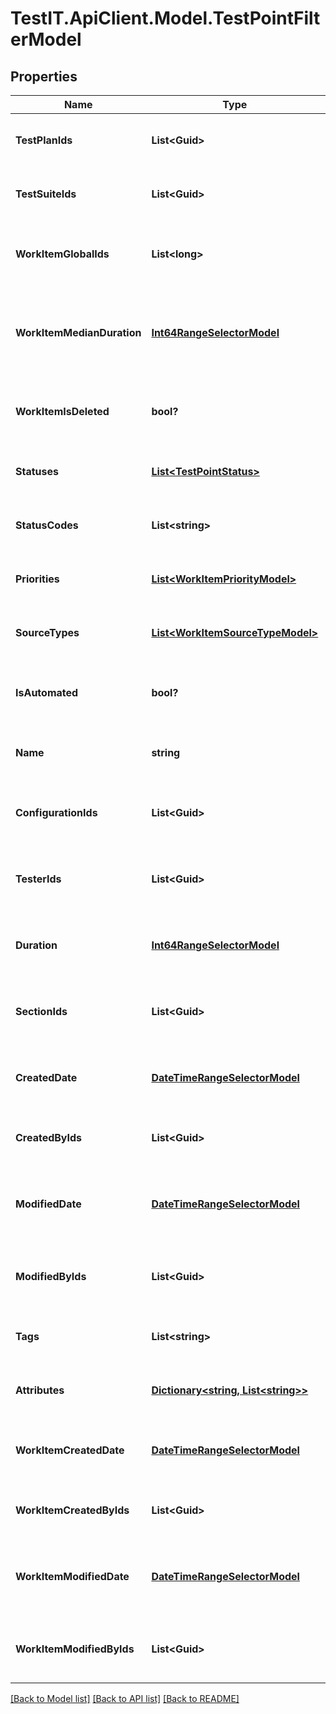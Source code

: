 # TestIT.ApiClient.Model.TestPointFilterModel

## Properties

Name | Type | Description | Notes
------------ | ------------- | ------------- | -------------
**TestPlanIds** | **List&lt;Guid&gt;** | Specifies a test point test plan IDS to search for | [optional] 
**TestSuiteIds** | **List&lt;Guid&gt;** | Specifies a test point test suite IDs to search for | [optional] 
**WorkItemGlobalIds** | **List&lt;long&gt;** | Specifies a test point work item global IDs to search for | [optional] 
**WorkItemMedianDuration** | [**Int64RangeSelectorModel**](Int64RangeSelectorModel.md) | Specifies a test point work item median duration range to search for | [optional] 
**WorkItemIsDeleted** | **bool?** | Specifies a test point work item is deleted flag to search for | [optional] 
**Statuses** | [**List&lt;TestPointStatus&gt;**](TestPointStatus.md) | Specifies a test point statuses to search for | [optional] 
**StatusCodes** | **List&lt;string&gt;** | Specifies a test point status codes to search for | [optional] 
**Priorities** | [**List&lt;WorkItemPriorityModel&gt;**](WorkItemPriorityModel.md) | Specifies a test point priorities to search for | [optional] 
**SourceTypes** | [**List&lt;WorkItemSourceTypeModel&gt;**](WorkItemSourceTypeModel.md) | Specifies a test point source types to search for | [optional] 
**IsAutomated** | **bool?** | Specifies a test point automation status to search for | [optional] 
**Name** | **string** | Specifies a test point name to search for | [optional] 
**ConfigurationIds** | **List&lt;Guid&gt;** | Specifies a test point configuration IDs to search for | [optional] 
**TesterIds** | **List&lt;Guid&gt;** | Specifies a test point assigned user IDs to search for | [optional] 
**Duration** | [**Int64RangeSelectorModel**](Int64RangeSelectorModel.md) | Specifies a test point range of duration to search for | [optional] 
**SectionIds** | **List&lt;Guid&gt;** | Specifies a test point work item section IDs to search for | [optional] 
**CreatedDate** | [**DateTimeRangeSelectorModel**](DateTimeRangeSelectorModel.md) | Specifies a test point range of creation date to search for | [optional] 
**CreatedByIds** | **List&lt;Guid&gt;** | Specifies a test point creator IDs to search for | [optional] 
**ModifiedDate** | [**DateTimeRangeSelectorModel**](DateTimeRangeSelectorModel.md) | Specifies a test point range of last modification date to search for | [optional] 
**ModifiedByIds** | **List&lt;Guid&gt;** | Specifies a test point last editor IDs to search for | [optional] 
**Tags** | **List&lt;string&gt;** | Specifies a test point tags to search for | [optional] 
**Attributes** | [**Dictionary&lt;string, List&lt;string&gt;&gt;**](Set.md) | Specifies a test point attributes to search for | [optional] 
**WorkItemCreatedDate** | [**DateTimeRangeSelectorModel**](DateTimeRangeSelectorModel.md) | Specifies a work item range of creation date to search for | [optional] 
**WorkItemCreatedByIds** | **List&lt;Guid&gt;** | Specifies a work item creator IDs to search for | [optional] 
**WorkItemModifiedDate** | [**DateTimeRangeSelectorModel**](DateTimeRangeSelectorModel.md) | Specifies a work item range of last modification date to search for | [optional] 
**WorkItemModifiedByIds** | **List&lt;Guid&gt;** | Specifies a work item last editor IDs to search for | [optional] 

[[Back to Model list]](../README.md#documentation-for-models) [[Back to API list]](../README.md#documentation-for-api-endpoints) [[Back to README]](../README.md)

